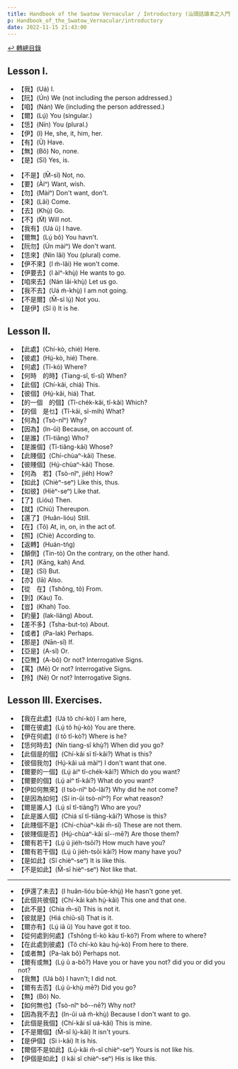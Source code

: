 ```yaml
---
title: Handbook of the Swatow Vernacular / Introductory (汕頭話讀本之入門)
p: Handbook_of_the_Swatow_Vernacular/introductory
date: 2022-11-15 21:43:00
---
```


[↩️ 轉總目錄](/Handbook_of_the_Swatow_Vernacular)

## Lesson I.

* 【我】(Uá) I.
* 【阮】(Ún) We (not including the person addressed.)
* 【咱】(Nán) We (including the person addressed.)
* 【爾】(Lṳ́) You (singular.)
* 【恁】(Nín) You (plural.)
* 【伊】(I) He, she, it, him, her.
* 【有】(Ũ) Have.
* 【無】(Bô) No, none.
* 【是】(Sĩ) Yes, is.
<!--more-->
* 【不是】(M̄-sĩ) Not, no.
* 【要】(Àiⁿ) Want, wish.
* 【勿】(Màiⁿ) Don't want, don't.
* 【來】(Lâi) Come.
* 【去】(Khṳ̀) Go.
* 【不】(M̃) Will not.
* 【我有】(Uá ũ) I have.
* 【爾無】(Lṳ́ bô) You havn't.
* 【阮勿】(Ún màiⁿ) We don't want.
* 【恁來】(Nín lâi) You (plural) come.
* 【伊不來】(I m̃-lâi) He won't come.
* 【伊要去】(I àiⁿ-khṳ̀) He wants to go.
* 【咱來去】(Nán lâi-khṳ̀) Let us go.
* 【我不去】(Uá m̃-khṳ̀) I am not going.
* 【不是爾】(M̄-sĩ lṳ́) Not you.
* 【是伊】(Sĩ i) It is he.

## Lesson II.

* 【此處】(Chí-kò, chié) Here.
* 【彼處】(Hṳ́-kò, hié) There.
* 【何處】(Tî-kò) Where?
* 【何時　的時】(Tiang-sî, tî-sî) When?
* 【此個】(Chí-kâi, chiá) This.
* 【彼個】(Hṳ́-kâi, hiá) That.
* 【的一個　的個】(Tî-chék-kâi, tî-kâi) Which?
* 【的個　是乜】(Tî-kâi, sĩ-mih) What?
* 【何為】(Tsò-nîⁿ) Why?
* 【因為】(In-ûi) Because, on account of.
* 【是誰】(Tî-tiâng) Who?
* 【是誰個】(Tî-tiâng-kâi) Whose?
* 【此賤個】(Chí-chùaⁿ-kâi) These.
* 【彼賤個】(Hṳ́-chùaⁿ-kâi) Those.
* 【何為　若】(Tsò-nîⁿ, jiéh) How?
* 【如此】(Chièⁿ-seⁿ) Like this, thus.
* 【如彼】(Hièⁿ-seⁿ) Like that.
* 【了】(Lióu) Then.
* 【就】(Chiũ) Thereupon.
* 【還了】(Huân-lióu) Still.
* 【在】(Tõ) At, in, on, in the act of.
* 【照】(Chiè) According to.
* 【返轉】(Huán-tńg) 
* 【顛倒】(Tin-tò) On the contrary, on the other hand.
* 【共】(Kāng, kah) And.
* 【是】(Sĩ) But.
* 【亦】(Iā) Also.
* 【從　在】(Tshông, tõ) From.
* 【到】(Kàu) To.
* 【豈】(Khah) Too.
* 【約量】(Iak-liãng) About.
* 【差不多】(Tsha-but-to) About.
* 【或者】(Pa-lak) Perhaps.
* 【那是】(Nān-sĩ) If.
* 【亞是】(A-sĩ) Or.
* 【亞無】(A-bô) Or not? Interrogative Signs.
* 【罵】(Mē) Or not? Interrogative Signs.
* 【拎】(Nē) Or not? Interrogative Signs.

## Lesson III. Exercises.

* 【我在此處】(Uá tõ chí-kò) I am here,
* 【爾在彼處】(Lṳ́ tõ hṳ́-kò) You are there.
* 【伊在何處】(I tõ tî-kò?) Where is he?
* 【恁何時去】(Nín tiang-sî khṳ̀?) When did you go?
* 【此個是的個】(Chí-kâi sĩ tî-kâi?) What is this?
* 【彼個我勿】(Hṳ́-kâi uá màiⁿ) I don't want that one.
* 【爾要的一個】(Lṳ́ àiⁿ tî-chék-kâi?) Which do you want?
* 【爾要的個】(Lṳ́ aìⁿ tî-kâi?) What do you want?
* 【伊如何無來】(I tsò-nîⁿ bô-lâi?) Why did he not come?
* 【是因為如何】(Sĩ in-ûi tsò-nîⁿ?) For what reason?
* 【爾是誰人】(Lṳ́ sĩ tî-tiâng?) Who are you?
* 【此是誰人個】(Chiá sĩ tî-tiâng-kâi?) Whose is this?
* 【此賤個不是】(Chí-chùaⁿ-kâi m̄-sĩ) These are not them.
* 【彼賤個是否】(Hṳ́-chùaⁿ-kâi sĩ--mē?) Are those them?
* 【爾有若干】(Lṳ́ ũ jiéh-tsōi?) How much have you?
* 【爾有若干個】(Lṳ́ ũ jiéh-tsōi kâi?) How many have you?
* 【是如此】(Sĩ chièⁿ-seⁿ) It is like this.
* 【不是如此】(M̄-sĩ hièⁿ-seⁿ) Not like that.

------

* 【伊還了未去】(I huân-lióu būe-khṳ̀) He hasn't gone yet.
* 【此個共彼個】(Chí-kâi kah hṳ́-kâi) This one and that one.
* 【此不是】(Chía m̄-sĩ) This is not it.
* 【彼就是】(Hiá chiũ-sĩ) That is it.
* 【爾亦有】(Lṳ́ iā ũ) You have got it too.
* 【從何處到何處】(Tshông tî-kò kàu tî-kò?) From where to where?
* 【在此處到彼處】(Tõ chí-kò kàu hṳ́-kò) From here to there.
* 【或者無】(Pa-lak bô) Perhaps not.
* 【爾有或無】(Lṳ́ ũ a-bô?) Have you or have you not? did you or did you not?
* 【我無】(Uá bô) I havn't; I did not.
* 【爾有去否】(Lṳ́ ũ-khṳ̀ mē?) Did you go?
* 【無】(Bô) No.
* 【如何無也】(Tsò-nîⁿ bô--nē?) Why not?
* 【因為我不去】(In-ûi uá m̃-khṳ̀) Because I don't want to go.
* 【此個是我個】(Chí-kâi sĩ uá-kâi) This is mine.
* 【不是爾個】(M̄-sĩ lṳ́-kâi) It isn't yours.
* 【是伊個】(Si i-kâi) It is his.
* 【爾個不是如此】(Lṳ́-kâi m̄-sĩ chièⁿ-seⁿ) Yours is not like his.
* 【伊個是如此】(I kâi sĩ chièⁿ-seⁿ) His is like this.
